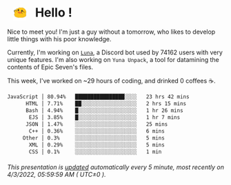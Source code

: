 <h1>   <img src="./spoink.gif" style="vertical-align:middle;" width="30px">   Hello ! </h1>

Nice to meet you! I'm just a guy without a tomorrow, who likes to develop little things with his poor knowledge.

Currently, I'm working on <a href='https://github.com/Asgarrrr/Luna'>`Luna`</a>, a Discord bot used by 74162 users with very unique features. I'm also working on `Yuna Unpack`, a tool for datamining the contents of Epic Seven's files.

This week, I've worked on ~29 hours of coding, and drinked 0 coffees ☕.

```
JavaScript │ 80.94%   ████████████████░░░░   23 hrs 42 mins
      HTML │ 7.71%    ██░░░░░░░░░░░░░░░░░░   2 hrs 15 mins
      Bash │ 4.94%    █░░░░░░░░░░░░░░░░░░░   1 hr 26 mins
       EJS │ 3.85%    █░░░░░░░░░░░░░░░░░░░   1 hr 7 mins
      JSON │ 1.47%    ░░░░░░░░░░░░░░░░░░░░   25 mins
       C++ │ 0.36%    ░░░░░░░░░░░░░░░░░░░░   6 mins
     Other │ 0.3%     ░░░░░░░░░░░░░░░░░░░░   5 mins
       XML │ 0.29%    ░░░░░░░░░░░░░░░░░░░░   5 mins
       CSS │ 0.1%     ░░░░░░░░░░░░░░░░░░░░   1 min
```

###### This presentation is [updated](https://github.com/Asgarrrr) automatically every 5 minute, most recently on 4/3/2022, 05:59:59 AM ( UTC±0 ).